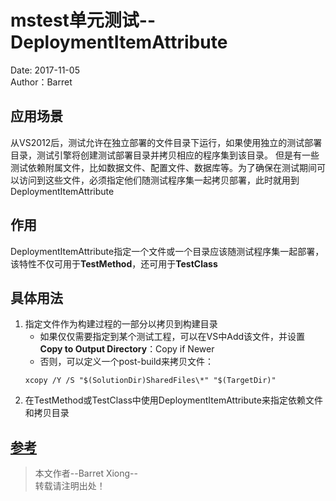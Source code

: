 # mstest单元测试--DeploymentItemAttribute                 
Date: 2017-11-05     
Author：Barret      

## 应用场景     
从VS2012后，测试允许在独立部署的文件目录下运行，如果使用独立的测试部署目录，测试引擎将创建测试部署目录并拷贝相应的程序集到该目录。
但是有一些测试依赖附属文件，比如数据文件、配置文件、数据库等。为了确保在测试期间可以访问到这些文件，必须指定他们随测试程序集一起拷贝部署，此时就用到DeploymentItemAttribute          

## 作用     
DeploymentItemAttribute指定一个文件或一个目录应该随测试程序集一起部署，该特性不仅可用于**TestMethod**，还可用于**TestClass**                      

## 具体用法                          
1. 指定文件作为构建过程的一部分以拷贝到构建目录     
    * 如果仅仅需要指定到某个测试工程，可以在VS中Add该文件，并设置**Copy to Output Directory**：Copy if Newer           
    * 否则，可以定义一个post-build来拷贝文件：
    ```
    xcopy /Y /S "$(SolutionDir)SharedFiles\*" "$(TargetDir)"
    ```   
2. 在TestMethod或TestClass中使用DeploymentItemAttribute来指定依赖文件和拷贝目录     

## [参考](https://msdn.microsoft.com/en-us/library/microsoft.visualstudio.testtools.unittesting.deploymentitemattribute.aspx)

> 本文作者--Barret Xiong--    
> 转载请注明出处！







